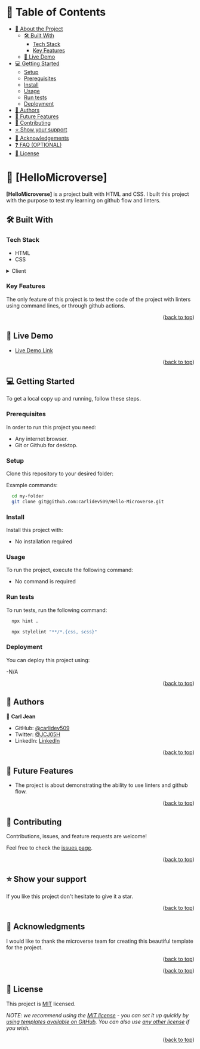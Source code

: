 <a name="readme-top"></a>


<!-- TABLE OF CONTENTS -->

# 📗 Table of Contents

- [📖 About the Project](#about-project)
  - [🛠 Built With](#built-with)
    - [Tech Stack](#tech-stack)
    - [Key Features](#key-features)
  - [🚀 Live Demo](#live-demo)
- [💻 Getting Started](#getting-started)
  - [Setup](#setup)
  - [Prerequisites](#prerequisites)
  - [Install](#install)
  - [Usage](#usage)
  - [Run tests](#run-tests)
  - [Deployment](#triangular_flag_on_post-deployment)
- [👥 Authors](#authors)
- [🔭 Future Features](#future-features)
- [🤝 Contributing](#contributing)
- [⭐️ Show your support](#support)
- [🙏 Acknowledgements](#acknowledgements)
- [❓ FAQ (OPTIONAL)](#faq)
- [📝 License](#license)


# 📖 [HelloMicroverse] <a name="about-project"></a>



**[HelloMicroverse]** is a project built with HTML and CSS. I built this project with the purpose to test my learning on github flow and linters.

## 🛠 Built With <a name="built-with"></a>

### Tech Stack <a name="tech-stack"></a>


<ul>
  <li> HTML </li>
  <li> CSS </li>
</ul> 

<details>
  <summary>Client</summary>
  <ul>
    <li>HTML<li>
    <li> CSS </li>
  </ul>
</details>


### Key Features <a name="key-features"></a>

<!-- > Describe between 1-3 key features of the application. -->

The only feature of this project is to test the code of the project with linters using command lines, or through github actions.



<p align="right">(<a href="#readme-top">back to top</a>)</p>

<!-- LIVE DEMO -->

## 🚀 Live Demo <a name="live-demo"></a>

<!-- > Add a link to your deployed project. -->

- [Live Demo Link](https://google.com)

<p align="right">(<a href="#readme-top">back to top</a>)</p>

<!-- GETTING STARTED -->

## 💻 Getting Started <a name="getting-started"></a>

<!-- > Describe how a new developer could make use of your project. -->

To get a local copy up and running, follow these steps.

### Prerequisites

In order to run this project you need:

- Any internet browser.
- Git or Github for desktop.


### Setup

Clone this repository to your desired folder:

Example commands:

```sh
  cd my-folder
  git clone git@github.com:carlidev509/Hello-Microverse.git
```


### Install

Install this project with:

- No installation required

<!--
Example command:

```sh
  cd my-project
  gem install
```
--->

### Usage

To run the project, execute the following command:

- No command is required

<!--
Example command:

```sh
  rails server
```
--->

### Run tests

To run tests, run the following command:



```sh
  npx hint .
```

```sh
  npx stylelint "**/*.{css, scss}"
```


### Deployment

You can deploy this project using:

-N/A

<!--
Example:

```sh

```
 -->

<p align="right">(<a href="#readme-top">back to top</a>)</p>

<!-- AUTHORS -->

## 👥 Authors <a name="authors"></a>

<!-- > Mention all of the collaborators of this project. -->

👤 **Carl Jean**

- GitHub: [@carlidev509](https://github.com/carlidev509)
- Twitter: [@JCJ05H](https://twitter.com/JCJ05H)
- LinkedIn: [LinkedIn](https://www.linkedin.com/in/carl-joseph-jean-6337251b4/)


<p align="right">(<a href="#readme-top">back to top</a>)</p>

<!-- FUTURE FEATURES -->

## 🔭 Future Features <a name="future-features"></a>

<!-- > Describe 1 - 3 features you will add to the project. -->

- The project is about demonstrating the ability to use linters and github flow.



<p align="right">(<a href="#readme-top">back to top</a>)</p>

<!-- CONTRIBUTING -->

## 🤝 Contributing <a name="contributing"></a>

Contributions, issues, and feature requests are welcome!

Feel free to check the [issues page](../../issues/).

<p align="right">(<a href="#readme-top">back to top</a>)</p>

<!-- SUPPORT -->

## ⭐️ Show your support <a name="support"></a>

<!-- > Write a message to encourage readers to support your project -->

If you like this project don't hesitate to give it a star.

<p align="right">(<a href="#readme-top">back to top</a>)</p>

<!-- ACKNOWLEDGEMENTS -->

## 🙏 Acknowledgments <a name="acknowledgements"></a>

<!-- > Give credit to everyone who inspired your codebase. -->

I would like to thank the microverse team for creating this beautiful template for the project.

<p align="right">(<a href="#readme-top">back to top</a>)</p>


<p align="right">(<a href="#readme-top">back to top</a>)</p>

<!-- LICENSE -->

## 📝 License <a name="license"></a>

This project is [MIT](./LICENSE) licensed.

_NOTE: we recommend using the [MIT license](https://choosealicense.com/licenses/mit/) - you can set it up quickly by [using templates available on GitHub](https://docs.github.com/en/communities/setting-up-your-project-for-healthy-contributions/adding-a-license-to-a-repository). You can also use [any other license](https://choosealicense.com/licenses/) if you wish._

<p align="right">(<a href="#readme-top">back to top</a>)</p>